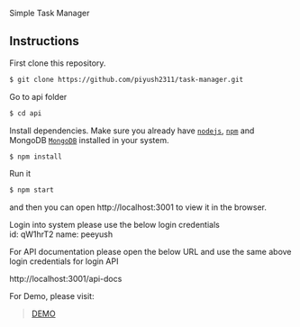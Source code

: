 Simple Task Manager


## Instructions

First clone this repository.
```bash
$ git clone https://github.com/piyush2311/task-manager.git
```



Go to api folder

```bash
$ cd api
```

Install dependencies. Make sure you already have [`nodejs`](https://nodejs.org/en/), [`npm`](https://www.npmjs.com/) and MongoDB [`MongoDB`](https://www.mongodb.com/try/download/community) installed in your system.
```bash
$ npm install
```

Run it
```bash
$ npm start
```

and then you can open http://localhost:3001 to view it in the browser.<br/>

Login into system please use the below login credentials<br/>
id: qW1hrT2
name: peeyush

For API documentation please open the below URL and use the same above login credentials for login API<br/>

http://localhost:3001/api-docs


For Demo, please visit:
> [DEMO](https://task-manager-gjoo.onrender.com/)